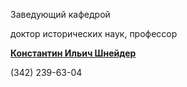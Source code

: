Заведующий кафедрой
   

 доктор исторических наук, профессор
   

[**Константин Ильич Шнейдер**](http://www.psu.ru/personalnye-stranitsy-prepodavatelej/sh/konstantin-ilich-shnejder)
  

 (342) 239-63-04
